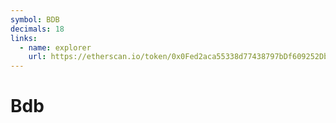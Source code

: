 ```yaml
---
symbol: BDB
decimals: 18
links:
  - name: explorer
    url: https://etherscan.io/token/0x0Fed2aca55338d77438797bDf609252Db92313ea
---
```


# Bdb
